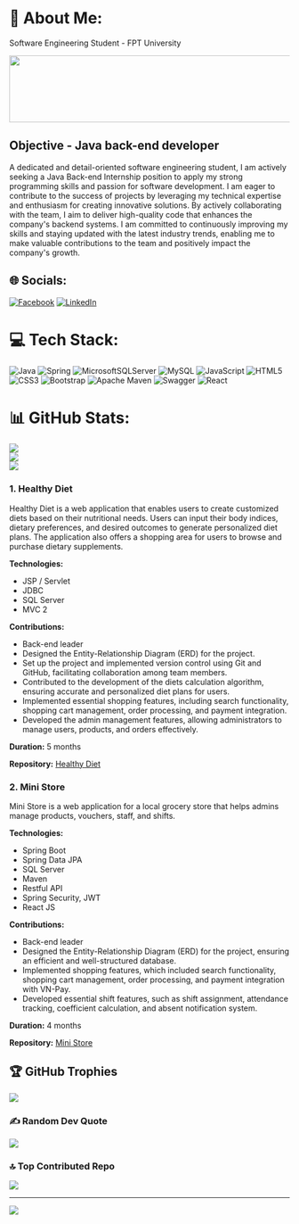 # 💫 About Me:
Software Engineering Student - FPT University

<a href="https://github.com/devxb/gitanimals">
  <img
    src="https://render.gitanimals.org/lines/PhiNSE"
    width="600"
    height="120"
  />
</a>

## Objective - Java back-end developer

A dedicated and detail-oriented software engineering student, I am actively seeking a Java Back-end Internship position to apply my strong programming skills and passion for software development. I am eager to contribute to the success of projects by leveraging my technical expertise and enthusiasm for creating innovative solutions. By actively collaborating with the team, I aim to deliver high-quality code that enhances the company's backend systems. I am committed to continuously improving my skills and staying updated with the latest industry trends, enabling me to make valuable contributions to the team and positively impact the company's growth.

## 🌐 Socials:
[![Facebook](https://img.shields.io/badge/Facebook-%231877F2.svg?logo=Facebook&logoColor=white)](https://www.facebook.com/nguyenphi.23/) [![LinkedIn](https://img.shields.io/badge/LinkedIn-%230077B5.svg?logo=linkedin&logoColor=white)](https://www.linkedin.com/in/phi-nguyen-718606234/) 

# 💻 Tech Stack:
![Java](https://img.shields.io/badge/java-%23ED8B00.svg?style=for-the-badge&logo=java&logoColor=white) ![Spring](https://img.shields.io/badge/spring-%236DB33F.svg?style=for-the-badge&logo=spring&logoColor=white) ![MicrosoftSQLServer](https://img.shields.io/badge/Microsoft%20SQL%20Sever-CC2927?style=for-the-badge&logo=microsoft%20sql%20server&logoColor=white) ![MySQL](https://img.shields.io/badge/mysql-%2300f.svg?style=for-the-badge&logo=mysql&logoColor=white) ![JavaScript](https://img.shields.io/badge/javascript-%23323330.svg?style=for-the-badge&logo=javascript&logoColor=%23F7DF1E) ![HTML5](https://img.shields.io/badge/html5-%23E34F26.svg?style=for-the-badge&logo=html5&logoColor=white) ![CSS3](https://img.shields.io/badge/css3-%231572B6.svg?style=for-the-badge&logo=css3&logoColor=white) ![Bootstrap](https://img.shields.io/badge/bootstrap-%23563D7C.svg?style=for-the-badge&logo=bootstrap&logoColor=white) ![Apache Maven](https://img.shields.io/badge/Apache%20Maven-C71A36?style=for-the-badge&logo=Apache%20Maven&logoColor=white) ![Swagger](https://img.shields.io/badge/-Swagger-%23Clojure?style=for-the-badge&logo=swagger&logoColor=white) ![React](https://img.shields.io/badge/react-%2320232a.svg?style=for-the-badge&logo=react&logoColor=%2361DAFB)
# 📊 GitHub Stats:
![](https://github-readme-stats.vercel.app/api?username=PhiNSE&theme=dark&hide_border=false&include_all_commits=false&count_private=false)<br/>
![](https://github-readme-streak-stats.herokuapp.com/?user=PhiNSE&theme=dark&hide_border=false)<br/>
![](https://github-readme-stats.vercel.app/api/top-langs/?username=PhiNSE&theme=dark&hide_border=false&include_all_commits=false&count_private=false&layout=compact)

### 1. Healthy Diet

Healthy Diet is a web application that enables users to create customized diets based on their nutritional needs. Users can input their body indices, dietary preferences, and desired outcomes to generate personalized diet plans. The application also offers a shopping area for users to browse and purchase dietary supplements.

**Technologies:**
- JSP / Servlet
- JDBC
- SQL Server
- MVC 2

**Contributions:**
- Back-end leader
- Designed the Entity-Relationship Diagram (ERD) for the project.
- Set up the project and implemented version control using Git and GitHub, facilitating collaboration among team members.
- Contributed to the development of the diets calculation algorithm, ensuring accurate and personalized diet plans for users.
- Implemented essential shopping features, including search functionality, shopping cart management, order processing, and payment integration.
- Developed the admin management features, allowing administrators to manage users, products, and orders effectively.

**Duration:** 5 months

**Repository:** [Healthy Diet](https://github.com/PhiNSE/Diet-Shop-PRJ301-project)

### 2. Mini Store

Mini Store is a web application for a local grocery store that helps admins manage products, vouchers, staff, and shifts.

**Technologies:**
- Spring Boot
- Spring Data JPA
- SQL Server
- Maven
- Restful API
- Spring Security, JWT
- React JS

**Contributions:**
- Back-end leader
- Designed the Entity-Relationship Diagram (ERD) for the project, ensuring an efficient and well-structured database.
- Implemented shopping features, which included search functionality, shopping cart management, order processing, and payment integration with VN-Pay.
- Developed essential shift features, such as shift assignment, attendance tracking, coefficient calculation, and absent notification system.

**Duration:** 4 months

**Repository:** [Mini Store](https://github.com/PhiNSE/SWP391-MiniStore)

## 🏆 GitHub Trophies
![](https://github-profile-trophy.vercel.app/?username=PhiNSE&theme=radical&no-frame=false&no-bg=true&margin-w=4)

### ✍️ Random Dev Quote
![](https://quotes-github-readme.vercel.app/api?type=horizontal&theme=radical)

### 🔝 Top Contributed Repo
![](https://github-contributor-stats.vercel.app/api?username=PhiNSE&limit=5&theme=dark&combine_all_yearly_contributions=true)

---
[![](https://visitcount.itsvg.in/api?id=PhiNSE&icon=0&color=0)](https://visitcount.itsvg.in)

<!-- Proudly created with GPRM ( https://gprm.itsvg.in ) -->

  
